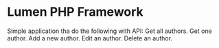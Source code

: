 # Lumen PHP Framework
Simple application tha do the following with API:
Get all authors.
Get one author.
Add a new author.
Edit an author.
Delete an author.
